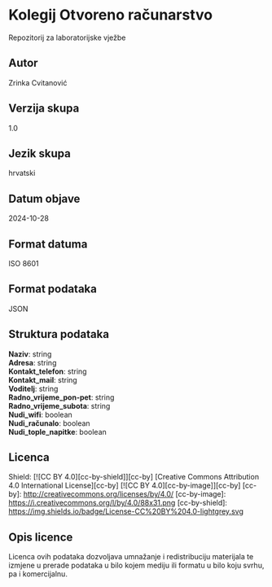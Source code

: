 # Kolegij Otvoreno računarstvo 
Repozitorij za laboratorijske vježbe 
## Autor 
Zrinka Cvitanović
## Verzija skupa 
1.0 
## Jezik skupa 
hrvatski 
## Datum objave 
2024-10-28 
## Format datuma 
ISO 8601 
## Format podataka
JSON
## Struktura podataka
**Naziv**: string  
**Adresa**: string  
**Kontakt_telefon**: string  
**Kontakt_mail**: string   
**Voditelj**: string  
**Radno_vrijeme_pon-pet**: string  
**Radno_vrijeme_subota**: string  
**Nudi_wifi**:  boolean  
**Nudi_računalo**:  boolean  
**Nudi_tople_napitke**: boolean 
## Licenca 
Shield: [![CC BY 4.0][cc-by-shield]][cc-by]
[Creative Commons Attribution 4.0 International License][cc-by]
[![CC BY 4.0][cc-by-image]][cc-by]
[cc-by]: http://creativecommons.org/licenses/by/4.0/
[cc-by-image]: https://i.creativecommons.org/l/by/4.0/88x31.png
[cc-by-shield]: https://img.shields.io/badge/License-CC%20BY%204.0-lightgrey.svg
## Opis licence
Licenca ovih podataka dozvoljava umnažanje i redistribuciju materijala te izmjene u prerade podataka u bilo kojem mediju ili formatu u bilo koju svrhu, pa i komercijalnu. 
